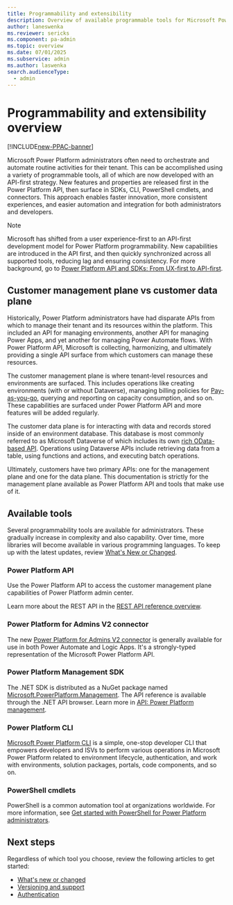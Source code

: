 ```yaml
---
title: Programmability and extensibility
description: Overview of available programmable tools for Microsoft Power Platform administrators
author: laneswenka
ms.reviewer: sericks
ms.component: pa-admin
ms.topic: overview
ms.date: 07/01/2025
ms.subservice: admin
ms.author: laswenka
search.audienceType: 
  - admin
---
```


# Programmability and extensibility overview

[!INCLUDE[new-PPAC-banner](~/includes/new-PPAC-banner.md)]


Microsoft Power Platform administrators often need to orchestrate and automate routine activities for their tenant. This can be accomplished using a variety of programmable tools, all of which are now developed with an API-first strategy. New features and properties are released first in the Power Platform API, then surface in SDKs, CLI, PowerShell cmdlets, and connectors. This approach enables faster innovation, more consistent experiences, and easier automation and integration for both administrators and developers.

> [!NOTE]
> Microsoft has shifted from a user experience-first to an API-first development model for Power Platform programmability. New capabilities are introduced in the API first, and then quickly synchronized across all supported tools, reducing lag and ensuring consistency. For more background, go to [Power Platform API and SDKs: From UX-first to API-first](https://devblogs.microsoft.com/powerplatform/power-platform-api-and-sdks-from-ux-first-to-api-first/).

## Customer management plane vs customer data plane

Historically, Power Platform administrators have had disparate APIs from which to manage their tenant and its resources within the platform. This included an API for managing environments, another API for managing Power Apps, and yet another for managing Power Automate flows. With Power Platform API, Microsoft is collecting, harmonizing, and ultimately providing a single API surface from which customers can manage these resources.

The customer management plane is where tenant-level resources and environments are surfaced. This includes operations like creating environments (with or without Dataverse), managing billing policies for [Pay-as-you-go](/power-platform/admin/pay-as-you-go-overview), querying and reporting on capacity consumption, and so on. These capabilities are surfaced under Power Platform API and more features will be added regularly.  

The customer data plane is for interacting with data and records stored inside of an environment database. This database is most commonly referred to as Microsoft Dataverse of which includes its own [rich OData-based API](/powerapps/developer/data-platform/webapi/overview). Operations using Dataverse APIs include retrieving data from a table, using functions and actions, and executing batch operations.

Ultimately, customers have two primary APIs: one for the management plane and one for the data plane. This documentation is strictly for the management plane available as Power Platform API and tools that make use of it.

## Available tools

Several programmability tools are available for administrators. These gradually increase in complexity and also capability. Over time, more libraries will become available in various programming languages. To keep up with the latest updates, review [What's New or Changed](./programmability-whats-new-changed.md).

### Power Platform API

Use the Power Platform API to access the customer management plane capabilities of Power Platform admin center.

Learn more about the REST API in the [REST API reference overview](/rest/api/power-platform).

### Power Platform for Admins V2 connector

The new [Power Platform for Admins V2 connector](/connectors/powerplatformadminv2) is generally available for use in both Power Automate and Logic Apps. It's a strongly-typed representation of the Microsoft Power Platform API.

### Power Platform Management SDK

The .NET SDK is distributed as a NuGet package named [Microsoft.PowerPlatform.Management](https://www.nuget.org/packages/Microsoft.PowerPlatform.Management/). The API reference is available through the .NET API browser. Learn more in [API: Power Platform management](/dotnet/api/?view=power-platform-latest&preserve-view=true).

### Power Platform CLI

[Microsoft Power Platform CLI](/powerapps/developer/data-platform/powerapps-cli) is a simple, one-stop developer CLI that empowers developers and ISVs to perform various operations in Microsoft Power Platform related to environment lifecycle, authentication, and work with environments, solution packages, portals, code components, and so on.

### PowerShell cmdlets

PowerShell is a common automation tool at organizations worldwide. For more information, see [Get started with PowerShell for Power Platform administrators](powershell-getting-started.md).

## Next steps

Regardless of which tool you choose, review the following articles to get started:

- [What's new or changed](./programmability-whats-new-changed.md)
- [Versioning and support](programmability-versioning-support.md)
- [Authentication](programmability-authentication-v2.md)
